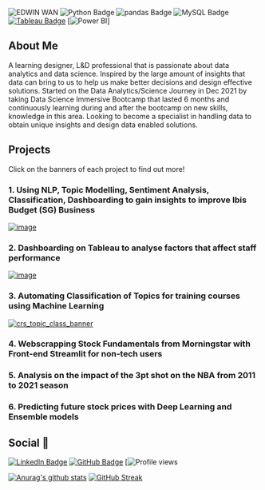![EDWIN WAN](https://user-images.githubusercontent.com/50400038/172321181-dd206fff-e748-47ea-93f4-9f45060b673b.png)
![Python Badge](https://img.shields.io/badge/Python-3776AB?logo=python&logoColor=fff&style=flat) ![pandas Badge](https://img.shields.io/badge/pandas-150458?logo=pandas&logoColor=fff&style=flat) ![MySQL Badge](https://img.shields.io/badge/MySQL-4479A1?logo=mysql&logoColor=fff&style=flat) [![Tableau Badge](https://img.shields.io/badge/Tableau-E97627?logo=tableau&logoColor=fff&style=flat)](https://public.tableau.com/app/profile/edwin.wan3715) [![Power BI](https://img.shields.io/badge/Power+BI??logo=power+bi&logoColor=fff&style=flat)]

## About Me

A learning designer, L&D professional that is passionate about data analytics and data science. Inspired by the large amount of insights that data can bring to us to help us make better decisions and design effective solutions. Started on the Data Analytics/Science Journey in Dec 2021 by taking Data Science Immersive Bootcamp that lasted 6 months and continuously learning during and after the bootcamp on new skills, knowledge in this area. Looking to become a specialist in handling data to obtain unique insights and design data enabled solutions.

## Projects
Click on the banners of each project to find out more!

### 1. Using NLP, Topic Modelling, Sentiment Analysis, Classification, Dashboarding to gain insights to improve Ibis Budget (SG) Business

[![image](https://user-images.githubusercontent.com/50400038/172331028-ec38496e-9386-4233-beea-febaaa4dbbc4.png)](https://github.com/edowin25/Capstone_Proj-end_to_end_ml/tree/main)

### 2. Dashboarding on Tableau to analyse factors that affect staff performance

[![image](https://user-images.githubusercontent.com/50400038/172328870-05779e23-f091-4247-8cab-56065528cad5.png)](https://public.tableau.com/app/profile/edwin.wan3715/viz/HR_Pract/Story1)

### 3. Automating Classification of Topics for training courses using Machine Learning

[![crs_topic_class_banner](https://user-images.githubusercontent.com/50400038/172334160-9bb6d7d4-5500-4929-9042-57d66de6c34c.png)](https://github.com/edowin25/course_topics_classification)

### 4. Webscrapping Stock Fundamentals from Morningstar with Front-end Streamlit for non-tech users


### 5. Analysis on the impact of the 3pt shot on the NBA from 2011 to 2021 season


### 6. Predicting future stock prices with Deep Learning and Ensemble models 



## Social 📧 

[![LinkedIn Badge](https://img.shields.io/badge/LinkedIn-0A66C2?logo=linkedin&logoColor=fff&style=flat)](https://www.linkedin.com/in/edwinwan/) [![GitHub Badge](https://img.shields.io/badge/GitHub-181717?logo=github&logoColor=fff&style=flat)](https://github.com/edowin25) [![Profile views](https://gpvc.arturio.dev/edowin25) 





[![Anurag's github stats](https://github-readme-stats.vercel.app/api?username=edowin25&theme=prussian)](https://github.com/anuraghazra/github-readme-stats)
[![GitHub Streak](https://github-readme-streak-stats.herokuapp.com/?user=edowin25&theme=default)](https://git.io/streak-stats)


<!---
edowin25/edowin25 is a ✨ special ✨ repository because its `README.md` (this file) appears on your GitHub profile.
You can click the Preview link to take a look at your changes.
--->

